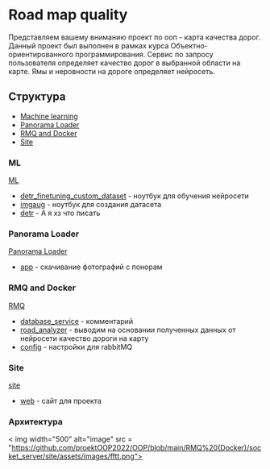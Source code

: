 # Road map quality

Представляем вашему вниманию проект по ооп - карта качества дорог. Данный проект был выполнен в рамках курса Объектно-ориентированного программирования. Сервис по запросу пользователя определяет качество дорог в выбранной области на карте. Ямы и неровности на дороге определяет нейросеть.

## Структура
- [Machine learning](#ML)
- [Panorama Loader](#panorama-loader)
- [RMQ and Docker](#rmq-and-docker)
- [Site](#site)

### ML
[ML](/ML)

- [detr_finetuning_custom_dataset](/ML/detr_finetuning_custom_dataset.ipynb) - ноутбук для обучения нейросети
- [imgaug](/ML/imgaug.ipynb) - ноутбук для создания датасета
- [detr](/ML/detr.py) - А я хз что писать

### Panorama Loader
[Panorama Loader](/Panorama%20Loader)

- [app](/Panorama%20Loader/app.js) - скачивание фотографий с понорам

### RMQ and Docker
[RMQ](/RMQ%20(Docker))

- [database_service](/RMQ%20(Docker)/database_service/database_service.js) - комментарий
- [road_analyzer](/RMQ%20(Docker)/road_analyzer/road_analyzer.js) - выводим на основании полученных данных от нейросети качество дороги на карту
- [config](/RMQ%20(Docker)/config.json) - настройки для rabbitMQ

### Site
[site](/RMQ%20(Docker)/socket_server/site)

- [web](/RMQ%20(Docker)/socket_server/site/index.html) - сайт для проекта

### Архитектура
< img width="500" alt="image" src = "https://github.com/proektOOP2022/OOP/blob/main/RMQ%20(Docker)/socket_server/site/assets/images/fftt.png">
